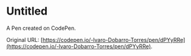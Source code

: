 # Untitled

A Pen created on CodePen.

Original URL: [https://codepen.io/-lvaro-Dobarro-Torres/pen/dPYyRRe](https://codepen.io/-lvaro-Dobarro-Torres/pen/dPYyRRe).

